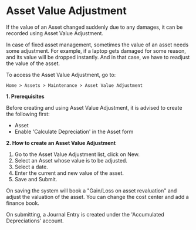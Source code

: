 # Asset Value Adjustment 

If the value of an Asset changed suddenly due to any damages, it can be recorded using Asset Value Adjustment.

In case of fixed asset management, sometimes the value of an asset needs some adjustment. For example, if a laptop gets damaged for some reason, and its value will be dropped instantly. And in that case, we have to readjust the value of the asset.

To access the Asset Value Adjustment, go to:

`Home > Assets > Maintenance > Asset Value Adjustment`

**1. Prerequisites**

Before creating and using Asset Value Adjustment, it is advised to create the following first:

* Asset
* Enable 'Calculate Depreciation' in the Asset form

**2. How to create an Asset Value Adjustment**

1. Go to the Asset Value Adjustment list, click on New.
2. Select an Asset whose value is to be adjusted.
3. Select a date.
4. Enter the current and new value of the asset.
5. Save and Submit.

On saving the system will book a "Gain/Loss on asset revaluation" and adjust the valuation of the asset. You can change the cost center and add a finance book.

On submitting, a Journal Entry is created under the 'Accumulated Depreciations' account.